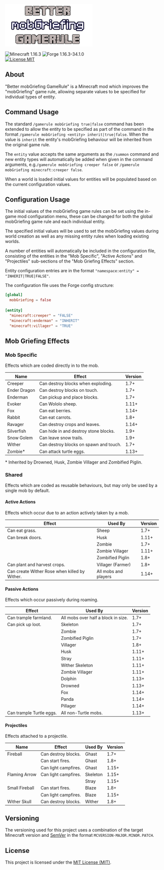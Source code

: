 ![Better mobGriefing GameRule](src/main/resources/logo.png)

![Minecraft 1.16.3](https://img.shields.io/badge/Minecraft-1.16.3-lightgrey.svg)
![Forge 1.16.3-34.1.0](https://img.shields.io/badge/Forge-1.16.3--34.1.0-lightgrey.svg)  
[![License MIT](https://img.shields.io/badge/License-MIT-blue.svg)](LICENSE)

## About
"Better mobGriefing GameRule" is a Minecraft mod which improves the
"mobGriefing" game rule, allowing separate values to be specified for individual
types of entity.

## Command Usage
The standard `/gamerule mobGriefing true|false` command has been extended to
allow the entity to be specified as part of the command in the format `/gamerule
mobGriefing <entity> inherit|true|false`. When the value is `inherit` the
entity's mobGriefing behaviour will be inherited from the original game rule.

The `entity` value accepts the same arguments as the `/summon` command and new
entity types will automatically be added when given in the command arguments,
e.g.`/gamerule mobGriefing creeper false` or `/gamerule mobGriefing
minecraft:creeper false`.

When a world is loaded initial values for entities will be populated based on
the current configuration values.

## Configuration Usage
The initial values of the mobGriefing game rules can be set using the in-game
mod configuration menu, these can be changed for both the global mobGriefing
game rule and each individual entity.

The specified initial values will be used to set the mobGriefing values during
world creation as well as any missing entity rules when loading existing worlds.

A number of entities will automatically be included in the configuration file,
consisting of the entities in the "Mob Specific", "Active Actions" and
"Projectiles" sub-sections of the "Mob Griefing Effects" section.

Entity configuration entries are in the format `"namespace:entity" =
"INHERIT|TRUE|FALSE"`.

The configuration file uses the Forge config structure:
```toml
[global]
  mobGriefing = false

[entity]
  "minecraft:creeper" = "FALSE"
  "minecraft:enderman" = "INHERIT"
  "minecraft:villager" = "TRUE"
```

## Mob Griefing Effects
### Mob Specific
Effects which are coded directly in to the mob.

| Name         | Effect                                 | Version |
| ------------ | -------------------------------------- | ------- |
| Creeper      | Can destroy blocks when exploding.     | 1.7+    |
| Ender Dragon | Can destroy blocks on touch.           | 1.7+    |
| Enderman     | Can pickup and place blocks.           | 1.7+    |
| Evoker       | Can Wololo sheep.                      | 1.11+   |
| Fox          | Can eat berries.                       | 1.14+   |
| Rabbit       | Can eat carrots.                       | 1.8+    |
| Ravager      | Can destroy crops and leaves.          | 1.14+   |
| Silverfish   | Can hide in and destroy stone blocks.  | 1.9+    |
| Snow Golem   | Can leave snow trails.                 | 1.9+    |
| Wither       | Can destroy blocks on spawn and touch. | 1.7+    |
| Zombie*      | Can attack turtle eggs.                | 1.13+   |

\* Inherited by Drowned, Husk, Zombie Villager and Zombified Piglin.

### Shared
Effects which are coded as reusable behaviours, but may only be used by a single
mob by default.

#### Active Actions
Effects which occur due to an action actively taken by a mob.

| Effect                                        | Used By              | Version |
| --------------------------------------------- | -------------------- | ------- |
| Can eat grass.                                | Sheep                | 1.7+    |
| Can break doors.                              | Husk                 | 1.11+   |
|                                               | Zombie               | 1.7+    |
|                                               | Zombie Villager      | 1.11+   |
|                                               | Zombified Piglin     | 1.8+    |
| Can plant and harvest crops.                  | Villager (Farmer)    | 1.8+    |
| Can create Wither Rose when killed by Wither. | All mobs and players | 1.14+   |

#### Passive Actions
Effects which occur passively during roaming.

| Effect                   | Used By                             | Version |
| ------------------------ | ----------------------------------- | ------- |
| Can trample farmland.    | All mobs over half a block in size. | 1.7+    |
| Can pick up loot.        | Skeleton                            | 1.7+    |
|                          | Zombie                              | 1.7+    |
|                          | Zombified Piglin                    | 1.7+    |
|                          | Villager                            | 1.8+    |
|                          | Husk                                | 1.11+   |
|                          | Stray                               | 1.11+   |
|                          | Wither Skeleton                     | 1.11+   |
|                          | Zombie Villager                     | 1.11+   |
|                          | Dolphin                             | 1.13+   |
|                          | Drowned                             | 1.13+   |
|                          | Fox                                 | 1.14+   |
|                          | Panda                               | 1.14+   |
|                          | Pillager                            | 1.14+   |
| Can trample Turtle eggs. | All non-Turtle mobs.                | 1.13+   |

#### Projectiles
Effects attached to a projectile.

| Name           | Effect               | Used By  | Version |
| -------------- | -------------------- | -------- | ------- |
| Fireball       | Can destroy blocks.  | Ghast    | 1.7+    |
|                | Can start fires.     | Ghast    | 1.8+    |
|                | Can light campfires. | Ghast    | 1.15+   |
| Flaming Arrow  | Can light campfires. | Skeleton | 1.15+   |
|                |                      | Stray    | 1.15+   |
| Small Fireball | Can start fires.     | Blaze    | 1.8+    |
|                | Can light campfires. | Blaze    | 1.15+   |
| Wither Skull   | Can destroy blocks.  | Wither   | 1.8+    |

## Versioning
The versioning used for this project uses a combination of the target Minecraft
version and [SemVer](http://semver.org) in the format
`MCVERSION-MAJOR.MINOR.PATCH`.

## License
This project is licensed under the [MIT License (MIT)](LICENSE).
